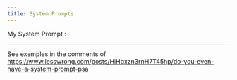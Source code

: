 ```yaml
---
title: System Prompts
---
```


My System Prompt : 


---

See exemples in the comments of https://www.lesswrong.com/posts/HjHqxzn3rnH7T45hp/do-you-even-have-a-system-prompt-psa

